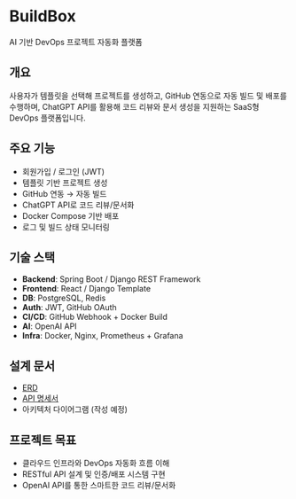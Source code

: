# BuildBox

AI 기반 DevOps 프로젝트 자동화 플랫폼

## 개요

사용자가 템플릿을 선택해 프로젝트를 생성하고, GitHub 연동으로 자동 빌드 및 배포를 수행하며, ChatGPT API를 활용해 코드 리뷰와 문서 생성을 지원하는 SaaS형 DevOps 플랫폼입니다.

## 주요 기능
- 회원가입 / 로그인 (JWT)
- 템플릿 기반 프로젝트 생성
- GitHub 연동 → 자동 빌드
- ChatGPT API로 코드 리뷰/문서화
- Docker Compose 기반 배포
- 로그 및 빌드 상태 모니터링

## 기술 스택
- **Backend**: Spring Boot / Django REST Framework
- **Frontend**: React / Django Template
- **DB**: PostgreSQL, Redis
- **Auth**: JWT, GitHub OAuth
- **CI/CD**: GitHub Webhook + Docker Build
- **AI**: OpenAI API
- **Infra**: Docker, Nginx, Prometheus + Grafana

## 설계 문서
- [ERD](./docs/buildbox_erd.jpg)
- [API 명세서](./docs/api_spec.md)
- 아키텍처 다이어그램 (작성 예정)

## 프로젝트 목표
- 클라우드 인프라와 DevOps 자동화 흐름 이해
- RESTful API 설계 및 인증/배포 시스템 구현
- OpenAI API를 통한 스마트한 코드 리뷰/문서화
